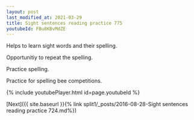 ```yaml
---
layout: post
last_modified_at: 2021-03-29
title: Sight sentences reading practice 775
youtubeId: FBu8KBvMdZE
---
```

 
 
Helps to learn sight words and their spelling.

Opportunitiy to repeat the spelling. 

Practice spelling. 
 
Practice for spelling bee competitions. 
 
{% include youtubePlayer.html id=page.youtubeId %}
 
 

[Next]({{ site.baseurl }}{% link  split1/_posts/2016-08-28-Sight sentences reading practice 724.md%})
 
